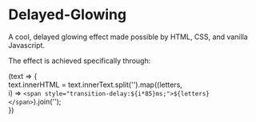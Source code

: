 # Delayed-Glowing

A cool, delayed glowing effect made possible by HTML, CSS, and vanilla Javascript. 

The effect is achieved specifically through: </br>

(text => {</br>
    text.innerHTML = text.innerText.split('').map((letters,</br>
    i) => `<span style="transition-delay:${i*85}ms;">${letters}</span>`).join('');</br>
  })</br>
